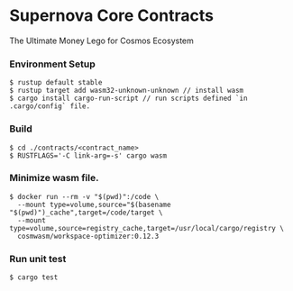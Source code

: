 # Supernova Core Contracts
The Ultimate Money Lego for Cosmos Ecosystem

### Environment Setup
```shell
$ rustup default stable 
$ rustup target add wasm32-unknown-unknown // install wasm
$ cargo install cargo-run-script // run scripts defined `in .cargo/config` file.
```

### Build
```shell
$ cd ./contracts/<contract_name>
$ RUSTFLAGS='-C link-arg=-s' cargo wasm
```

### Minimize wasm file.
```shell
$ docker run --rm -v "$(pwd)":/code \
  --mount type=volume,source="$(basename "$(pwd)")_cache",target=/code/target \
  --mount type=volume,source=registry_cache,target=/usr/local/cargo/registry \
  cosmwasm/workspace-optimizer:0.12.3
```

### Run unit test
```shell
$ cargo test
```
